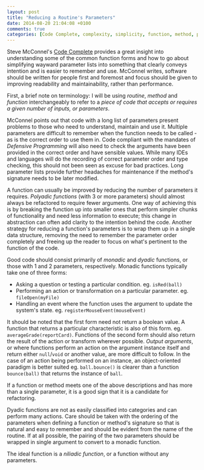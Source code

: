 ```yaml
---
layout: post
title: "Reducing a Routine's Parameters"
date: 2014-08-20 21:04:08 +0100
comments: true
categories: [Code Complete, complexity, simplicity, function, method, parameter]
---
```


Steve McConnel's [Code Complete](http://www.amazon.co.uk/Code-Complete-Practical-Handbook-Construction/dp/0735619670) provides a great insight into understanding some of the common function forms and how to go about simplifying wayward parameter lists into something that clearly conveys intention and is easier to remember and use. McConnel writes, software should be written for people first and foremost and focus should be given to improving readability and maintainability, rather than performance.
<!--more-->
First, a brief note on terminology: I will be using *routine*, *method* and *function* interchangeably to refer to a *piece of code that accepts or requires a given number of inputs, or parameters*.

McConnel points out that code with a long list of parameters present problems to those who need to understand, maintain and use it. Multiple parameters are difficult to remember when the function needs to be called - as is the correct order to use them in. Code compliant with the mandates of *Defensive Programming* will also need to check the arguments have been provided in the correct order and have sensible values. While many IDEs and languages will do the recording of correct parameter order and type checking, this should not been seen as excuse for bad practices. Long parameter lists provide further headaches for maintenance if the method's signature needs to be later modified.

A function can usually be improved by reducing the number of parameters it requires. *Polyadic functions* (with 3 or more parameters) should almost always be refactored to require fewer arguments. One way of achieving this is by breaking the function up into smaller ones that perform simpler chunks of functionality and need less information to execute; this change in abstraction can often add clarity to the intention behind the code. Another strategy for reducing a function's parameters is to wrap them up in a single data structure, removing the need to remember the parameter order completely and freeing up the reader to focus on what's pertinent to the function of the code.

Good code should consist primarily of *monadic* and *dyadic* functions, or those with 1 and 2 parameters, respectively. Monadic functions typically take one of three forms:

- Asking a question or testing a particular condition. eg. `isRed(ball)`
- Performing an action or transformation on a particular parameter. eg. `fileOpen(myFile)`
- Handling an event where the function uses the argument to update the system's state. eg. `registerMouseEvent(mouseEvent)`

It should be noted that the first form need not return a boolean value. A function that returns a particular characteristic is also of this form. eg. `averageGrade(reportCard)`. Functions of the second form should also return the result of the action or transform wherever possible. _Output arguments_, or where functions perform an action on the argument instance itself and return either `null`/`void` or another value, are more difficult to follow. In the case of an action being performed on an instance, an object-oriented paradigm is better suited eg. `ball.bounce()` is clearer than a function `bounce(ball)` that returns the instance of `ball`.

If a function or method meets one of the above descriptions and has more than a single parameter, it is a good sign that it is a candidate for refactoring.

Dyadic functions are not as easily classified into categories and can perform many actions. Care should be taken with the ordering of the parameters when defining a function or method's signature so that is natural and easy to remember and should be evident from the name of the routine. If at all possible, the pairing of the two parameters should be wrapped in single argument to convert to a monadic function.

The ideal function is a *niliadic function*, or a function without any parameters.
